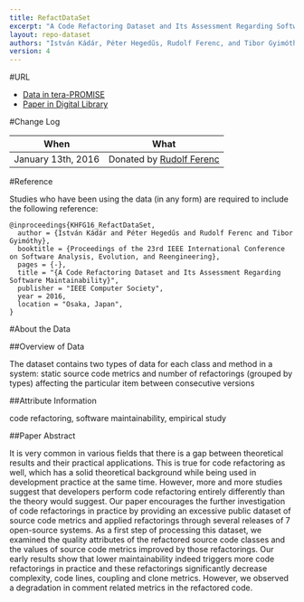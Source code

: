 ```yaml
---
title: RefactDataSet
excerpt: "A Code Refactoring Dataset and Its Assessment Regarding Software Maintainability"
layout: repo-dataset
authors: "István Kádár, Péter Hegedűs, Rudolf Ferenc, and Tibor Gyimóthy"
version: 4
---
```


#URL

* [Data in tera-PROMISE](https://terapromise.csc.ncsu.edu:8443/!/#repo/view/head/CATEGORY/TITLE)
* [Paper in Digital Library](http://www.inf.u-szeged.hu/~ferenc/papers/RefactDataSet/)

#Change Log

When | What
---- | ----
January 13th, 2016 | Donated by [Rudolf Ferenc](mailto:ferenc@inf.u-szeged.hu)

#Reference

Studies who have been using the data (in any form) are required to include the following reference:

```
@inproceedings{KHFG16_RefactDataSet,
  author = {István Kádár and Péter Hegedűs and Rudolf Ferenc and Tibor Gyimóthy},
  booktitle = {Proceedings of the 23rd IEEE International Conference on Software Analysis, Evolution, and Reengineering},
  pages = {-},
  title = "{A Code Refactoring Dataset and Its Assessment Regarding Software Maintainability}",
  publisher = "IEEE Computer Society",
  year = 2016,
  location = "Osaka, Japan", 
}
```

#About the Data

##Overview of Data

The dataset contains two types of data for each class and method in a system: static source code metrics and number of refactorings (grouped by types) affecting the particular item between consecutive versions

##Attribute Information

code refactoring, software maintainability, empirical study

##Paper Abstract

It is very common in various fields that there is a gap between theoretical results and their practical applications. This is true for code refactoring as well, which has a solid theoretical background while being used in development practice at the same time. However, more and more studies suggest that developers perform code refactoring entirely differently than the theory would suggest. Our paper encourages the further investigation of code refactorings in practice by providing an excessive public dataset of source code metrics and applied refactorings through several releases of 7 open-source systems. As a first step of processing this dataset, we examined the quality attributes of the refactored source code classes and the values of source code metrics improved by those refactorings. Our early results show that lower maintainability indeed triggers more code refactorings in practice and these refactorings significantly decrease complexity, code lines, coupling and clone metrics. However, we observed a degradation in comment related metrics in the refactored code. 